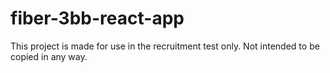 # fiber-3bb-react-app
This project is made for use in the recruitment test only. Not intended to be copied in any way.
